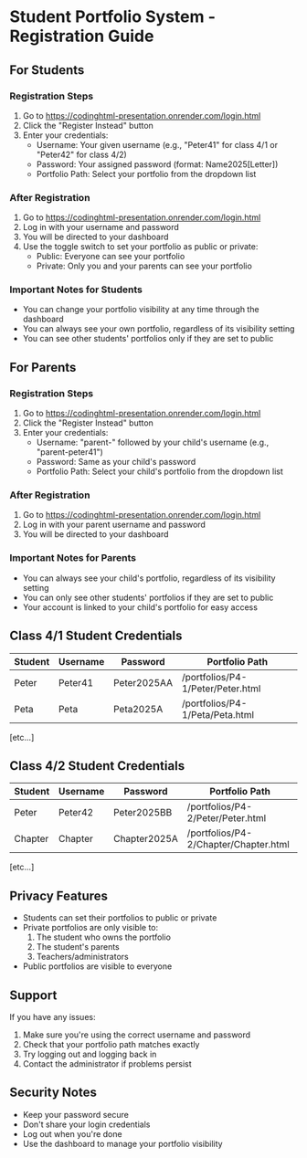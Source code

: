 # Student Portfolio System - Registration Guide

## For Students

### Registration Steps
1. Go to https://codinghtml-presentation.onrender.com/login.html
2. Click the "Register Instead" button
3. Enter your credentials:
   - Username: Your given username (e.g., "Peter41" for class 4/1 or "Peter42" for class 4/2)
   - Password: Your assigned password (format: Name2025[Letter])
   - Portfolio Path: Select your portfolio from the dropdown list

### After Registration
1. Go to https://codinghtml-presentation.onrender.com/login.html
2. Log in with your username and password
3. You will be directed to your dashboard
4. Use the toggle switch to set your portfolio as public or private:
   - Public: Everyone can see your portfolio
   - Private: Only you and your parents can see your portfolio

### Important Notes for Students
- You can change your portfolio visibility at any time through the dashboard
- You can always see your own portfolio, regardless of its visibility setting
- You can see other students' portfolios only if they are set to public

## For Parents

### Registration Steps
1. Go to https://codinghtml-presentation.onrender.com/login.html
2. Click the "Register Instead" button
3. Enter your credentials:
   - Username: "parent-" followed by your child's username (e.g., "parent-peter41")
   - Password: Same as your child's password
   - Portfolio Path: Select your child's portfolio from the dropdown list

### After Registration
1. Go to https://codinghtml-presentation.onrender.com/login.html
2. Log in with your parent username and password
3. You will be directed to your dashboard

### Important Notes for Parents
- You can always see your child's portfolio, regardless of its visibility setting
- You can only see other students' portfolios if they are set to public
- Your account is linked to your child's portfolio for easy access

## Class 4/1 Student Credentials
| Student | Username | Password | Portfolio Path |
|---------|----------|----------|----------------|
| Peter | Peter41 | Peter2025AA | /portfolios/P4-1/Peter/Peter.html |
| Peta | Peta | Peta2025A | /portfolios/P4-1/Peta/Peta.html |
[etc...]

## Class 4/2 Student Credentials
| Student | Username | Password | Portfolio Path |
|---------|----------|----------|----------------|
| Peter | Peter42 | Peter2025BB | /portfolios/P4-2/Peter/Peter.html |
| Chapter | Chapter | Chapter2025A | /portfolios/P4-2/Chapter/Chapter.html |
[etc...]

## Privacy Features
- Students can set their portfolios to public or private
- Private portfolios are only visible to:
  1. The student who owns the portfolio
  2. The student's parents
  3. Teachers/administrators
- Public portfolios are visible to everyone

## Support
If you have any issues:
1. Make sure you're using the correct username and password
2. Check that your portfolio path matches exactly
3. Try logging out and logging back in
4. Contact the administrator if problems persist

## Security Notes
- Keep your password secure
- Don't share your login credentials
- Log out when you're done
- Use the dashboard to manage your portfolio visibility 